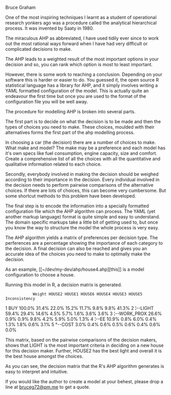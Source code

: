 Bruce Graham


One of the most inspiring techniques I learnt as a student of operational research yonkers ago was a procedure called the analytical hierarchical process. It was invented by Saaty in 1980.

The miraculous AHP as abbreviated, I have used tidily ever since to work out the most rational ways forward when I have had very difficult or complicated decisions to make.

The AHP leads to a weighted result of the most important options in your decision and so, you can rank which option is most to least important.

However, there is some work to reaching a conclusion. Depending on your software this is harder or easier to do. You guessed it, the open source R statistical language has a library for AHP, and it simply involves writing a YAML formatted configuration of the model. This is actually quite an endeavour the first time but once you are used to the format of the configuration file you will be well away.

The procedure for modelling AHP is broken into several parts.

The first part is to decide on what the decision is to be made and then the types of choices you need to make. These choices, moulded with their alternatives forms the first part of the ahp modelling process.

In choosing a car (the decision) there are a number of choices to make. What make and model? The make may be a preference and each model has it's own specs like fuel consumption, engine capacity, size and comfort. Create a comprehensive list of all the choices with all the quantitative and qualitative information related to each choice.

Secondly, everybody involved in making the decision should be weighed according to their importance in the decision. Every individual involved in the decision needs to perform pairwise comparisons of the alternative choices. If there are lots of choices, this can become very cumbersome. But some shortcut methods to this problem have been developed.

The final step is to encode the information into a specially formatted configuration file which the AHP algorithm can process. The YAML (yet another markup language) format is quite simple and easy to understand. The domain specific markups take a little bit of getting used to, but once you know the way to structure the model the whole process is very easy.

The AHP algorithm yields a matrix of preferences per decision type. The perferences are a percentage showing the importance of each category to the decision. A final decision can also be reached and gives you an accurate idea of the choices you need to make to optimally make the decision.

As an example, [[~/dev/my-dev/ahp/house4.ahp][this]] is a model configuration to choose a house.

Running this model in R, a decision matrix is generated.

                Weight HOUSE2 HOUSE1 HOUSE6 HOUSE4 HOUSE3 HOUSE5 Inconsistency
1 BUY           100.0%  31.4%  22.0%  15.2%  11.7%   9.8%   9.8%         41.3%
2  ¦--LIGHT      59.4%  29.4%  14.6%   4.5%   5.7%   1.6%   3.6%          3.6%
3  ¦--WORK_PROX  26.6%   0.9%   0.9%   9.8%   4.2%   5.9%   5.0%          1.3%
4  ¦--EE         10.9%   0.8%   6.0%   0.4%   1.3%   1.8%   0.6%          3.1%
5  °--COST        3.0%   0.4%   0.6%   0.5%   0.6%   0.4%   0.6%          0.0%

This matrix, based on the pairwise comparisons of the decision makers, shows that LIGHT is the most important criteria in deciding on a new house for this decision maker. Further, HOUSE2 has the best light and overall it is the best house amongst the choices.

As you can see, the decision matrix that the R's AHP algorithm generates is easy to interpret and intuitive.

If you would like the author to create a model at your behest, please drop a line at bruceg72@pm.me to get a quote.



